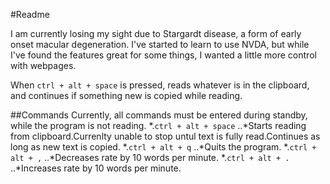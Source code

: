 #Readme

I am currently losing my sight due to Stargardt disease, a form of early onset macular degeneration. I've started to learn to use NVDA, but while I've found the features great for some things, I wanted a little more control with webpages.

When `ctrl + alt + space` is pressed, reads whatever is in the clipboard, and continues if something new is copied while reading.


##Commands
Currently, all commands must be entered during standby, while the program is not reading.
*.`ctrl + alt + space`
..*Starts reading from clipboard.Currenlty unable to stop untul text is fully read.Continues as long as new text is copied.
*.`ctrl + alt + q`
..*Quits the program.
*.`ctrl + alt + ,`
..*Decreases rate by 10 words per minute. 
*.`ctrl + alt + .`
..*Increases rate by 10 words per minute.